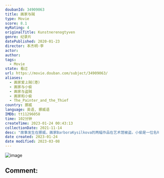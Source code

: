 ```yaml
---
doubanId: 34909063
title: 画家与贼
type: Movie
score: 8.1
myRating: 4
originalTitle: Kunstnerenogtyven
genre: 纪录片
datePublished: 2020-01-23
director: 本杰明·李
actor: 
author: 
tags:
  - Movie
state: 看过
url: https://movie.douban.com/subject/34909063/
aliases:
  - 画家爱上贼(港)
  - 画家与小偷
  - 画家与盗贼
  - 画家和小偷
  - The_Painter_and_the_Thief
country: 挪威
language: 英语, 挪威语
IMDb: tt11296058
time: 102分钟
createTime: 2023-01-24 00:43:13
collectionDate: 2021-11-14
desc: "故事发生在挪威，画家BarboraKysilkova的两幅作品在艺术馆被盗。小偷是一位名叫Karl-BertilNordland的瘾君子。在法庭上，画家终于见到了小偷，并做出了一个惊人的决定：以这..."
date created: 2023-01-24
date modified: 2023-03-08
---
```


![image](p2604177928.jpg)

Comment:
---
